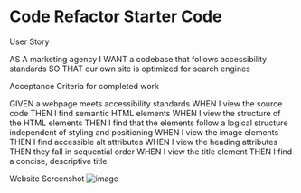 # Code Refactor Starter Code

User Story

AS A marketing agency
I WANT a codebase that follows accessibility standards
SO THAT our own site is optimized for search engines

Acceptance Criteria for completed work

GIVEN a webpage meets accessibility standards
WHEN I view the source code
THEN I find semantic HTML elements
WHEN I view the structure of the HTML elements
THEN I find that the elements follow a logical structure independent of styling and positioning
WHEN I view the image elements
THEN I find accessible alt attributes
WHEN I view the heading attributes
THEN they fall in sequential order
WHEN I view the title element
THEN I find a concise, descriptive title


Website Screenshot
![image](https://user-images.githubusercontent.com/57639547/167952496-b3022094-05ba-4c20-be0c-a40517ebe08f.png)

